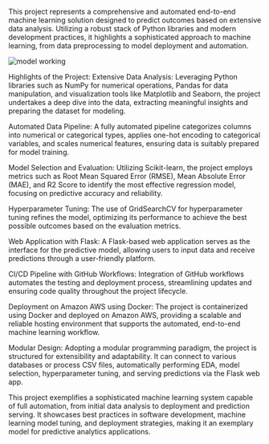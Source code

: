 This project represents a comprehensive and automated end-to-end machine learning solution designed to predict outcomes based on extensive data analysis. Utilizing a robust stack of Python libraries and modern development practices, it highlights a sophisticated approach to machine learning, from data preprocessing to model deployment and automation.







![model working](https://github.com/harshgurawaliya1/machinelearningproject/assets/106898396/13a70656-fbb0-4104-9e98-c35ca6f20904)






















Highlights of the Project:
Extensive Data Analysis: Leveraging Python libraries such as NumPy for numerical operations, Pandas for data manipulation, and visualization tools like Matplotlib and Seaborn, the project undertakes a deep dive into the data, extracting meaningful insights and preparing the dataset for modeling.

Automated Data Pipeline: A fully automated pipeline categorizes columns into numerical or categorical types, applies one-hot encoding to categorical variables, and scales numerical features, ensuring data is suitably prepared for model training.

Model Selection and Evaluation: Utilizing Scikit-learn, the project employs metrics such as Root Mean Squared Error (RMSE), Mean Absolute Error (MAE), and R2 Score to identify the most effective regression model, focusing on predictive accuracy and reliability.

Hyperparameter Tuning: The use of GridSearchCV for hyperparameter tuning refines the model, optimizing its performance to achieve the best possible outcomes based on the evaluation metrics.

Web Application with Flask: A Flask-based web application serves as the interface for the predictive model, allowing users to input data and receive predictions through a user-friendly platform.

CI/CD Pipeline with GitHub Workflows: Integration of GitHub workflows automates the testing and deployment process, streamlining updates and ensuring code quality throughout the project lifecycle.

Deployment on Amazon AWS using Docker: The project is containerized using Docker and deployed on Amazon AWS, providing a scalable and reliable hosting environment that supports the automated, end-to-end machine learning workflow.

Modular Design: Adopting a modular programming paradigm, the project is structured for extensibility and adaptability. It can connect to various databases or process CSV files, automatically performing EDA, model selection, hyperparameter tuning, and serving predictions via the Flask web app.

This project exemplifies a sophisticated machine learning system capable of full automation, from initial data analysis to deployment and prediction serving. It showcases best practices in software development, machine learning model tuning, and deployment strategies, making it an exemplary model for predictive analytics applications.
